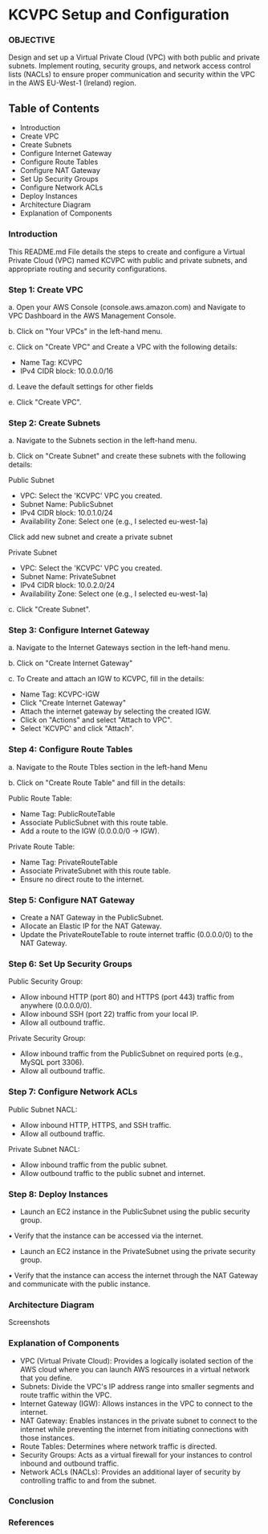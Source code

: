 # KCVPC Setup and Configuration

### OBJECTIVE
Design and set up a Virtual Private Cloud (VPC) with both public and private subnets. Implement routing, security groups, and network access control lists (NACLs) to ensure proper communication and security within the VPC in the AWS EU-West-1 (Ireland) region.

## Table of Contents
- Introduction
- Create VPC
- Create Subnets
- Configure Internet Gateway
- Configure Route Tables
- Configure NAT Gateway
- Set Up Security Groups
- Configure Network ACLs
- Deploy Instances
- Architecture Diagram
- Explanation of Components

### Introduction
This README.md File details the steps to create and configure a Virtual Private Cloud (VPC) named KCVPC with public and private subnets, and appropriate routing and security configurations.

### Step 1: Create VPC
a. Open your AWS Console (console.aws.amazon.com) and Navigate to VPC Dashboard in the AWS Management Console.

b. Click on "Your VPCs" in the left-hand menu.

c. Click on "Create VPC" and Create a VPC with the following details:
- Name Tag: KCVPC
- IPv4 CIDR block: 10.0.0.0/16

d. Leave the default settings for other fields

e. Click "Create VPC".

### Step 2: Create Subnets
a. Navigate to the Subnets section in the left-hand menu.

b. Click on "Create Subnet" and create these subnets with the following details:

Public Subnet
- VPC: Select the 'KCVPC' VPC you created.
- Subnet Name: PublicSubnet
- IPv4 CIDR block: 10.0.1.0/24
- Availability Zone: Select one (e.g., I selected eu-west-1a)

Click add new subnet and create a private subnet

Private Subnet
- VPC: Select the 'KCVPC' VPC you created.
- Subnet Name: PrivateSubnet
- IPv4 CIDR block: 10.0.2.0/24
- Availability Zone: Select one (e.g., I selected eu-west-1a)

c. Click "Create Subnet".

### Step 3: Configure Internet Gateway
a. Navigate to the Internet Gateways section in the left-hand menu.

b. Click on "Create Internet Gateway"

c. To Create and attach an IGW to KCVPC, fill in the details:
- Name Tag: KCVPC-IGW
- Click "Create Internet Gateway"
- Attach the internet gateway by selecting the created IGW.
- Click on "Actions" and select "Attach to VPC".
- Select 'KCVPC' and click "Attach".

### Step 4: Configure Route Tables
a. Navigate to the Route Tbles section in the left-hand Menu

b. Click on "Create Route Table" and fill in the details:

Public Route Table:
- Name Tag: PublicRouteTable
- Associate PublicSubnet with this route table.
- Add a route to the IGW (0.0.0.0/0 -> IGW).

Private Route Table:
- Name Tag: PrivateRouteTable
- Associate PrivateSubnet with this route table.
- Ensure no direct route to the internet.

### Step 5: Configure NAT Gateway
- Create a NAT Gateway in the PublicSubnet.
- Allocate an Elastic IP for the NAT Gateway.
- Update the PrivateRouteTable to route internet traffic (0.0.0.0/0) to the NAT Gateway.

### Step 6: Set Up Security Groups
Public Security Group:
- Allow inbound HTTP (port 80) and HTTPS (port 443) traffic from anywhere (0.0.0.0/0).
- Allow inbound SSH (port 22) traffic from your local IP.
- Allow all outbound traffic.

Private Security Group:
- Allow inbound traffic from the PublicSubnet on required ports (e.g., MySQL port 3306).
- Allow all outbound traffic.

### Step 7: Configure Network ACLs
Public Subnet NACL:
- Allow inbound HTTP, HTTPS, and SSH traffic.
- Allow all outbound traffic.

Private Subnet NACL:
- Allow inbound traffic from the public subnet.
- Allow outbound traffic to the public subnet and internet.

### Step 8: Deploy Instances
- Launch an EC2 instance in the PublicSubnet using the public security group.

• Verify that the instance can be accessed via the internet.
- Launch an EC2 instance in the PrivateSubnet using the private security group.

• Verify that the instance can access the internet through the NAT Gateway and communicate with the public instance.

### Architecture Diagram
Screenshots 

### Explanation of Components
- VPC (Virtual Private Cloud): Provides a logically isolated section of the AWS cloud where you can launch AWS resources in a virtual network that you define.
- Subnets: Divide the VPC's IP address range into smaller segments and route traffic within the VPC.
- Internet Gateway (IGW): Allows instances in the VPC to connect to the internet.
- NAT Gateway: Enables instances in the private subnet to connect to the internet while preventing the internet from initiating connections with those instances.
- Route Tables: Determines where network traffic is directed.
- Security Groups: Acts as a virtual firewall for your instances to control inbound and outbound traffic.
- Network ACLs (NACLs): Provides an additional layer of security by controlling traffic to and from the subnet.

### Conclusion

### References
